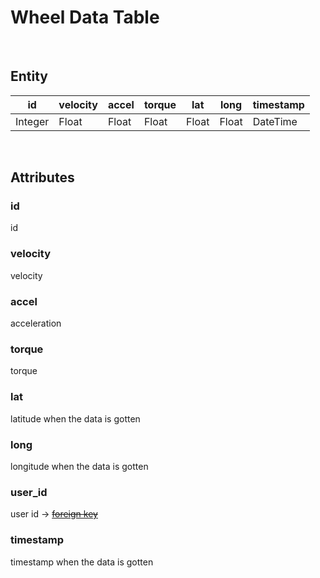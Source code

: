 # Wheel Data Table

<br />

## Entity

| id      | velocity | accel | torque | lat   | long  | timestamp |
|---------|----------|-------|--------|-------|-------|-----------|
| Integer | Float    | Float | Float  | Float | Float | DateTime  |

<br />

## Attributes

### id

id

### velocity

velocity

### accel

acceleration

### torque

torque

### lat

latitude when the data is gotten

### long

longitude when the data is gotten

### user_id

user id -> ~~[foreign key](http://kenzan8000.github.io/CCPF/document/CCPF/server/DB/UserTable.html)~~

### timestamp

timestamp when the data is gotten

